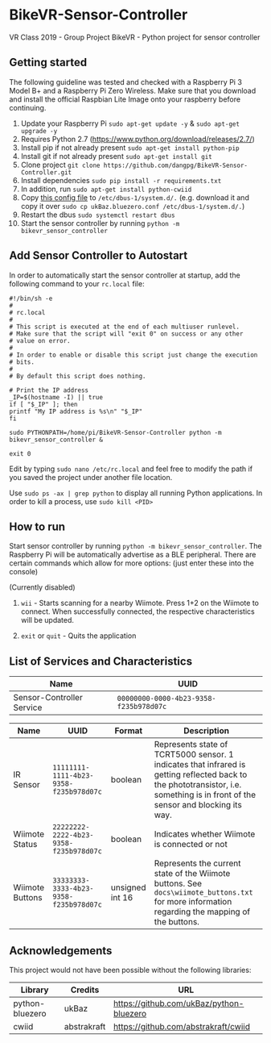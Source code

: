 # BikeVR-Sensor-Controller
VR Class 2019 - Group Project BikeVR - Python project for sensor controller


## Getting started

The following guideline was tested and checked with a Raspberry Pi 3 Model B+ and a Raspberry Pi Zero Wireless.
Make sure that you download and install the official Raspbian Lite Image onto your raspberry before continuing.

1. Update your Raspberry Pi `sudo apt-get update -y` & `sudo apt-get upgrade -y`
2. Requires Python 2.7 (https://www.python.org/download/releases/2.7/)
3. Install pip if not already present `sudo apt-get install python-pip`
4. Install git if not already present `sudo apt-get install git`
4. Clone project `git clone https://github.com/dangpg/BikeVR-Sensor-Controller.git`
5. Install dependencies `sudo pip install -r requirements.txt`
6. In addition, run `sudo apt-get install python-cwiid`
7. Copy [this config file](https://github.com/ukBaz/python-bluezero/blob/master/examples/ukBaz.bluezero.conf) to `/etc/dbus-1/system.d/.` (e.g. download it and copy it over `sudo cp ukBaz.bluezero.conf /etc/dbus-1/system.d/.`)
8. Restart the dbus `sudo systemctl restart dbus`
9. Start the sensor controller by running `python -m bikevr_sensor_controller`

## Add Sensor Controller to Autostart

In order to automatically start the sensor controller at startup, add the following command to your `rc.local` file:


    #!/bin/sh -e
    #
    # rc.local
    #
    # This script is executed at the end of each multiuser runlevel.
    # Make sure that the script will "exit 0" on success or any other
    # value on error.
    #
    # In order to enable or disable this script just change the execution
    # bits.
    #
    # By default this script does nothing.

    # Print the IP address
    _IP=$(hostname -I) || true
    if [ "$_IP" ]; then
    printf "My IP address is %s\n" "$_IP"
    fi

    sudo PYTHONPATH=/home/pi/BikeVR-Sensor-Controller python -m bikevr_sensor_controller &

    exit 0

Edit by typing `sudo nano /etc/rc.local` and feel free to modify the path if you saved the project under another file location.


Use `sudo ps -ax | grep python` to display all running Python applications.
In order to kill a process, use `sudo kill <PID>`


## How to run

Start sensor controller by running `python -m bikevr_sensor_controller`. The Raspberry Pi will be automatically advertise as a BLE peripheral. There are certain commands which allow for more options: (just enter these into the console)

(Currently disabled)

1. `wii` - Starts scanning for a nearby Wiimote. Press 1+2 on the Wiimote to connect. When successfully connected, the respective characteristics will be updated.

2. `exit` or `quit` - Quits the application


## List of Services and Characteristics

Name | UUID
--- | ---
Sensor-Controller Service | `00000000-0000-4b23-9358-f235b978d07c`


Name | UUID | Format | Description 
--- | --- | --- | ---
IR Sensor | `11111111-1111-4b23-9358-f235b978d07c` | boolean | Represents state of TCRT5000 sensor. 1 indicates that infrared is getting reflected back to the phototransistor, i.e. something is in front of the sensor and blocking its way.
Wiimote Status | `22222222-2222-4b23-9358-f235b978d07c` | boolean | Indicates whether Wiimote is connected or not
Wiimote Buttons | `33333333-3333-4b23-9358-f235b978d07c` | unsigned int 16 | Represents the current state of the Wiimote buttons. See `docs\wiimote_buttons.txt` for more information regarding the mapping of the buttons.

## Acknowledgements

This project would not have been possible without the following libraries:

Library | Credits | URL
--- | --- | ---
python-bluezero | ukBaz | https://github.com/ukBaz/python-bluezero
cwiid | abstrakraft | https://github.com/abstrakraft/cwiid
